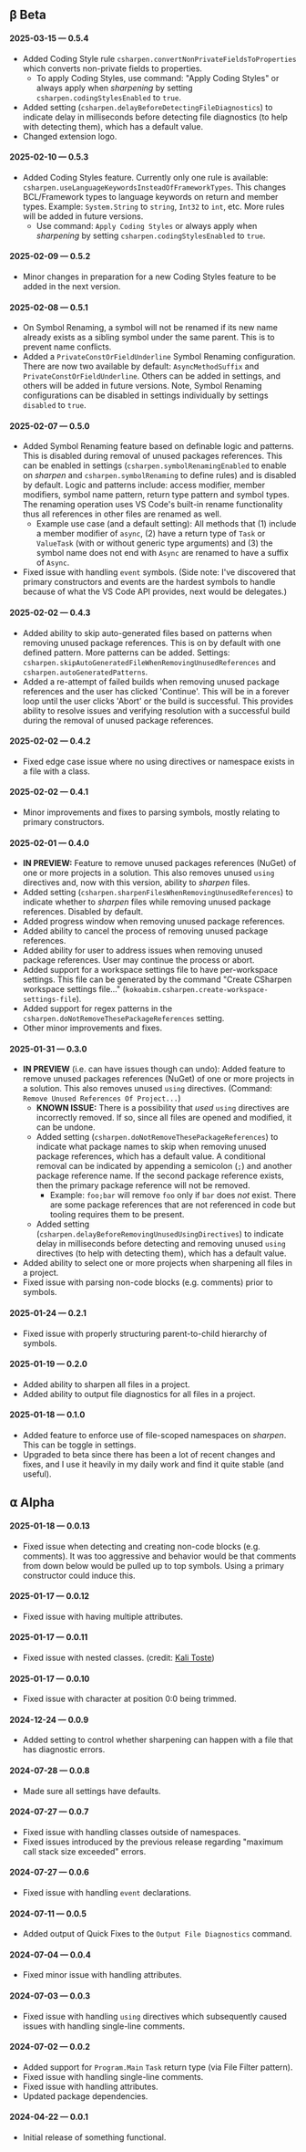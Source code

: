 ## β Beta

#### 2025-03-15 — 0.5.4

-   Added Coding Style rule `csharpen.convertNonPrivateFieldsToProperties` which converts non-private fields to properties.
    -   To apply Coding Styles, use command: "Apply Coding Styles" or always apply when _sharpening_ by setting `csharpen.codingStylesEnabled` to `true`.
-   Added setting (`csharpen.delayBeforeDetectingFileDiagnostics`) to indicate delay in milliseconds before detecting file diagnostics (to help with detecting them), which has a default value.
-   Changed extension logo.

#### 2025-02-10 — 0.5.3

-   Added Coding Styles feature. Currently only one rule is available: `csharpen.useLanguageKeywordsInsteadOfFrameworkTypes`. This changes BCL/Framework types to language keywords on return and member types. Example: `System.String` to `string`, `Int32` to `int`, etc. More rules will be added in future versions.
    -   Use command: `Apply Coding Styles` or always apply when _sharpening_ by setting `csharpen.codingStylesEnabled` to `true`.

#### 2025-02-09 — 0.5.2

-   Minor changes in preparation for a new Coding Styles feature to be added in the next version.

#### 2025-02-08 — 0.5.1

-   On Symbol Renaming, a symbol will not be renamed if its new name already exists as a sibling symbol under the same parent. This is to prevent name conflicts.
-   Added a `PrivateConstOrFieldUnderline` Symbol Renaming configuration. There are now two available by default: `AsyncMethodSuffix` and `PrivateConstOrFieldUnderline`. Others can be added in settings, and others will be added in future versions. Note, Symbol Renaming configurations can be disabled in settings individually by settings `disabled` to `true`.

#### 2025-02-07 — 0.5.0

-   Added Symbol Renaming feature based on definable logic and patterns. This is disabled during removal of unused packages references. This can be enabled in settings (`csharpen.symbolRenamingEnabled` to enable on _sharpen_ and `csharpen.symbolRenaming` to define rules) and is disabled by default. Logic and patterns include: access modifier, member modifiers, symbol name pattern, return type pattern and symbol types. The renaming operation uses VS Code's built-in rename functionality thus all references in other files are renamed as well.
    -   Example use case (and a default setting): All methods that (1) include a member modifier of `async`, (2) have a return type of `Task` or `ValueTask` (with or without generic type arguments) and (3) the symbol name does not end with `Async` are renamed to have a suffix of `Async`.
-   Fixed issue with handling `event` symbols. (Side note: I've discovered that primary constructors and events are the hardest symbols to handle because of what the VS Code API provides, next would be delegates.)

#### 2025-02-02 — 0.4.3

-   Added ability to skip auto-generated files based on patterns when removing unused package references. This is on by default with one defined pattern. More patterns can be added. Settings: `csharpen.skipAutoGeneratedFileWhenRemovingUnusedReferences` and `csharpen.autoGeneratedPatterns`.
-   Added a re-attempt of failed builds when removing unused package references and the user has clicked 'Continue'. This will be in a forever loop until the user clicks 'Abort' or the build is successful. This provides ability to resolve issues and verifying resolution with a successful build during the removal of unused package references.

#### 2025-02-02 — 0.4.2

-   Fixed edge case issue where no using directives or namespace exists in a file with a class.

#### 2025-02-02 — 0.4.1

-   Minor improvements and fixes to parsing symbols, mostly relating to primary constructors.

#### 2025-02-01 — 0.4.0

-   **IN PREVIEW:** Feature to remove unused packages references (NuGet) of one or more projects in a solution. This also removes unused `using` directives and, now with this version, ability to _sharpen_ files.
-   Added setting (`csharpen.sharpenFilesWhenRemovingUnusedReferences`) to indicate whether to _sharpen_ files while removing unused package references. Disabled by default.
-   Added progress window when removing unused package references.
-   Added ability to cancel the process of removing unused package references.
-   Added ability for user to address issues when removing unused package references. User may continue the process or abort.
-   Added support for a workspace settings file to have per-workspace settings. This file can be generated by the command "Create CSharpen workspace settings file..." (`kokoabim.csharpen.create-workspace-settings-file`).
-   Added support for regex patterns in the `csharpen.doNotRemoveThesePackageReferences` setting.
-   Other minor improvements and fixes.

#### 2025-01-31 — 0.3.0

-   **IN PREVIEW** (i.e. can have issues though can undo): Added feature to remove unused packages references (NuGet) of one or more projects in a solution. This also removes unused `using` directives. (Command: `Remove Unused References Of Project...`)
    -   **KNOWN ISSUE:** There is a possibility that _used_ `using` directives are incorrectly removed. If so, since all files are opened and modified, it can be undone.
    -   Added setting (`csharpen.doNotRemoveThesePackageReferences`) to indicate what package names to skip when removing unused package references, which has a default value. A conditional removal can be indicated by appending a semicolon (`;`) and another package reference name. If the second package reference exists, then the primary package reference will not be removed.
        -   Example: `foo;bar` will remove `foo` only if `bar` does _not_ exist. There are some package references that are not referenced in code but tooling requires them to be present.
    -   Added setting (`csharpen.delayBeforeRemovingUnusedUsingDirectives`) to indicate delay in milliseconds before detecting and removing unused `using` directives (to help with detecting them), which has a default value.
-   Added ability to select one or more projects when sharpening all files in a project.
-   Fixed issue with parsing non-code blocks (e.g. comments) prior to symbols.

#### 2025-01-24 — 0.2.1

-   Fixed issue with properly structuring parent-to-child hierarchy of symbols.

#### 2025-01-19 — 0.2.0

-   Added ability to sharpen all files in a project.
-   Added ability to output file diagnostics for all files in a project.

#### 2025-01-18 — 0.1.0

-   Added feature to enforce use of file-scoped namespaces on _sharpen_. This can be toggle in settings.
-   Upgraded to beta since there has been a lot of recent changes and fixes, and I use it heavily in my daily work and find it quite stable (and useful).

## ⍺ Alpha

#### 2025-01-18 — 0.0.13

-   Fixed issue when detecting and creating non-code blocks (e.g. comments). It was too aggressive and behavior would be that comments from down below would be pulled up to top symbols. Using a primary constructor could induce this.

#### 2025-01-17 — 0.0.12

-   Fixed issue with having multiple attributes.

#### 2025-01-17 — 0.0.11

-   Fixed issue with nested classes. (credit: [Kali Toste](https://github.com/Clayton-Toste))

#### 2025-01-17 — 0.0.10

-   Fixed issue with character at position 0:0 being trimmed.

#### 2024-12-24 — 0.0.9

-   Added setting to control whether sharpening can happen with a file that has diagnostic errors.

#### 2024-07-28 — 0.0.8

-   Made sure all settings have defaults.

#### 2024-07-27 — 0.0.7

-   Fixed issue with handling classes outside of namespaces.
-   Fixed issues introduced by the previous release regarding "maximum call stack size exceeded" errors.

#### 2024-07-27 — 0.0.6

-   Fixed issue with handling `event` declarations.

#### 2024-07-11 — 0.0.5

-   Added output of Quick Fixes to the `Output File Diagnostics` command.

#### 2024-07-04 — 0.0.4

-   Fixed minor issue with handling attributes.

#### 2024-07-03 — 0.0.3

-   Fixed issue with handling `using` directives which subsequently caused issues with handling single-line comments.

#### 2024-07-02 — 0.0.2

-   Added support for `Program.Main` `Task` return type (via File Filter pattern).
-   Fixed issue with handling single-line comments.
-   Fixed issue with handling attributes.
-   Updated package dependencies.

#### 2024-04-22 — 0.0.1

-   Initial release of something functional.
